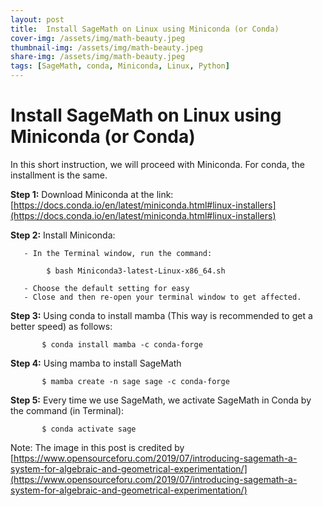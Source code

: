 ```yaml
---
layout: post
title:  Install SageMath on Linux using Miniconda (or Conda)
cover-img: /assets/img/math-beauty.jpeg
thumbnail-img: /assets/img/math-beauty.jpeg
share-img: /assets/img/math-beauty.jpeg
tags: [SageMath, conda, Miniconda, Linux, Python]
---
```




# Install SageMath on Linux using Miniconda (or Conda)


In this short instruction, we will proceed with Miniconda. For conda, the installment  is the same.

**Step 1:** Download Miniconda at the link:  [https://docs.conda.io/en/latest/miniconda.html#linux-installers](https://docs.conda.io/en/latest/miniconda.html#linux-installers)

**Step 2:** Install Miniconda:

       - In the Terminal window, run the command:
       
            $ bash Miniconda3-latest-Linux-x86_64.sh
            
       - Choose the default setting for easy
       - Close and then re-open your terminal window to get affected.
       
**Step 3:** Using conda to install mamba (This way is recommended to get a better speed) as follows:

           $ conda install mamba -c conda-forge
           
**Step 4:** Using mamba to install SageMath

           $ mamba create -n sage sage -c conda-forge
           
**Step 5:** Every time we use SageMath, we activate SageMath in Conda by the command (in Terminal):

           $ conda activate sage 


Note: The image in this post is credited by [https://www.opensourceforu.com/2019/07/introducing-sagemath-a-system-for-algebraic-and-geometrical-experimentation/](https://www.opensourceforu.com/2019/07/introducing-sagemath-a-system-for-algebraic-and-geometrical-experimentation/)
